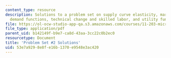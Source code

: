```yaml
---
content_type: resource
description: Solutions to a problem set on supply curve elasticity, market equilibrium,
  demand functions, technical change and skilled labor, and utility functions
file: https://ol-ocw-studio-app-qa.s3.amazonaws.com/courses/11-203-microeconomics-fall-2010/53e7a9298e8fe16b1370e9548e3ac420_MIT11_203F10_pset2sol.pdf
file_type: application/pdf
parent_uid: b142149f-b9e7-ca8d-43aa-3cc22c0b2ec0
resourcetype: Document
title: 'Problem Set #2 Solutions'
uid: 53e7a929-8e8f-e16b-1370-e9548e3ac420
---
```

